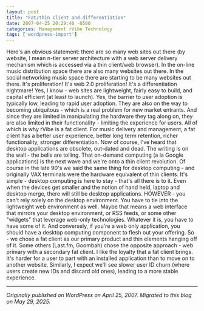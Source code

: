 ```yaml
---
layout: post
title: "Fat/thin client and differentiation"
date: 2007-04-25 20:29:40 -0500
categories: Management rVibe Technology
tags: ['wordpress-import']
---
```


Here's an obvious statement: there are so many web sites out there (by website, I mean n-tier server architecture with a web server delivery mechanism which is accessed via a thin client/web browser). In the on-line music distribution space there are also many websites out there. In the social networking music space there are starting to be many websites out there. It's proliferation! It's web 2.0 proliferation! It's a differentiation nightmare! Yes, I know - web sites are lightweight, fairly easy to build, and capital efficient (at least to launch). Yes, the barrier to user adoption is typically low, leading to rapid user adoption. They are also on the way to becoming ubiquitous - which is a real problem for new market entrants. And since they are limited in manipulating the hardware they tag along on, they are also limited in their functionality - limiting the experience for users. All of which is why rVibe is a fat client. For music delivery and management, a fat client has a better user experience, better long term retention, richer functionality, stronger differentiation. Now of course, I've heard that desktop applications are obsolete, out-dated and dead. The writing is on the wall - the bells are tolling. That on-demand computing (a la Google applications) is the next wave and we're onto a thin client revolution. Of course in the late 90's we said the same thing for desktop computing - and originally VAX terminals were the hardware equivalent of thin clients. It's simple - desktop computing is here to stay - that's all there is to it. Even when the devices get smaller and the notion of hand held, laptop and desktop merge, there will still be desktop applications. HOWEVER - you can't rely solely on the desktop environment. You have to tie into the lightweight web environment as well. Maybe that means a web interface that mirrors your desktop environment, or RSS feeds, or some other "widgets" that leverage web-only technologies. Whatever it is, you have to have some of it. And conversely, if you're a web only application, you should have a desktop computing component to flesh out your offering. So - we chose a fat client as our primary product and thin elements hanging off of it. Some others (Last.fm, Goombah) chose the opposite approach - web primary with a secondary fat client. I like the loyalty that a fat client brings. It's harder for a user to part with an installed application than to move on to another website. Similarly, I expect we'll see slower user ID churn (where users create new IDs and discard old ones), leading to a more stable experience.

---

*Originally published on WordPress on April 25, 2007. Migrated to this blog on May 29, 2025.*
